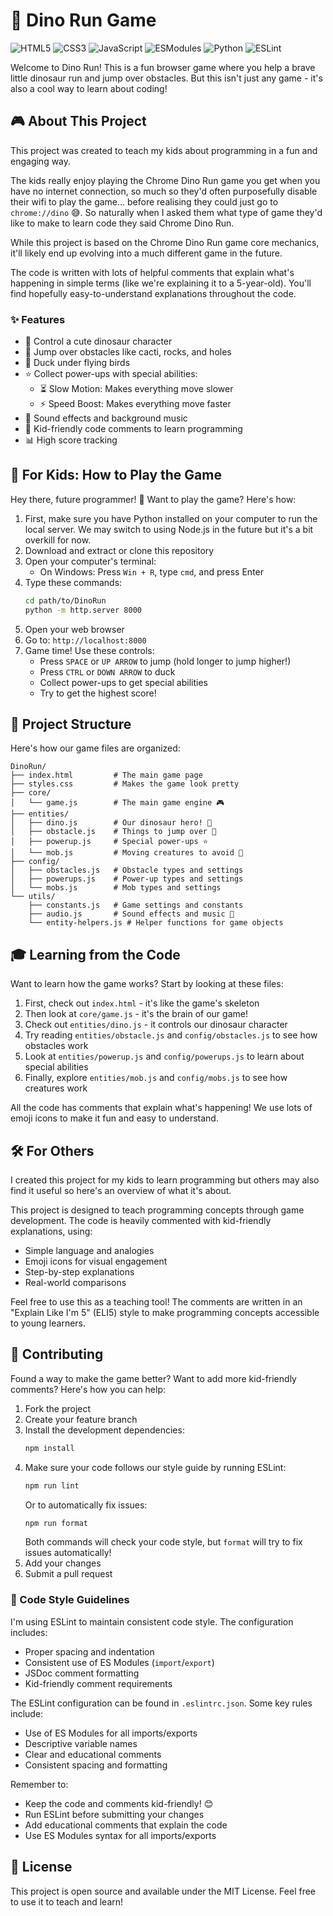 # 🦖 Dino Run Game

![HTML5](https://img.shields.io/badge/html5-%23E34F26.svg?style=for-the-badge&logo=html5&logoColor=white)
![CSS3](https://img.shields.io/badge/css3-%231572B6.svg?style=for-the-badge&logo=css3&logoColor=white)
![JavaScript](https://img.shields.io/badge/javascript-%23323330.svg?style=for-the-badge&logo=javascript&logoColor=%23F7DF1E)
![ESModules](https://img.shields.io/badge/ES%20Modules-%23F7DF1E.svg?style=for-the-badge&logo=javascript&logoColor=black)
![Python](https://img.shields.io/badge/python-3670A0?style=for-the-badge&logo=python&logoColor=ffdd54)
![ESLint](https://img.shields.io/badge/ESLint-4B3263?style=for-the-badge&logo=eslint&logoColor=white)

Welcome to Dino Run! This is a fun browser game where you help a brave little dinosaur run and jump over obstacles. But this isn't just any game - it's also a cool way to learn about coding! 

## 🎮 About This Project

This project was created to teach my kids about programming in a fun and engaging way.

The kids really enjoy playing the Chrome Dino Run game you get when you have no internet connection, so much so they'd often purposefully disable their wifi to play the game... before realising they could just go to `chrome://dino` 😅. So naturally when I asked them what type of game they'd like to make to learn code they said Chrome Dino Run.

While this project is based on the Chrome Dino Run game core mechanics, it'll likely end up evolving into a much different game in the future.

The code is written with lots of helpful comments that explain what's happening in simple terms (like we're explaining it to a 5-year-old). You'll find hopefully easy-to-understand explanations throughout the code.

### ✨ Features

- 🦖 Control a cute dinosaur character
- 🌵 Jump over obstacles like cacti, rocks, and holes
- 🦅 Duck under flying birds
- ⭐ Collect power-ups with special abilities:
  - ⏳ Slow Motion: Makes everything move slower
  - ⚡ Speed Boost: Makes everything move faster
- 🎵 Sound effects and background music
- 💫 Kid-friendly code comments to learn programming
- 📊 High score tracking

## 🎯 For Kids: How to Play the Game

Hey there, future programmer! 👋 Want to play the game? Here's how:

1. First, make sure you have Python installed on your computer to run the local server. We may switch to using Node.js in the future but it's a bit overkill for now.
2. Download and extract or clone this repository
3. Open your computer's terminal:
   - On Windows: Press `Win + R`, type `cmd`, and press Enter
4. Type these commands:
   ```bash
   cd path/to/DinoRun
   python -m http.server 8000
   ```
5. Open your web browser
6. Go to: `http://localhost:8000`
7. Game time! Use these controls:
   - Press `SPACE` or `UP ARROW` to jump (hold longer to jump higher!)
   - Press `CTRL` or `DOWN ARROW` to duck
   - Collect power-ups to get special abilities
   - Try to get the highest score!

## 📁 Project Structure

Here's how our game files are organized:

```
DinoRun/
├── index.html         # The main game page
├── styles.css         # Makes the game look pretty
├── core/
│   └── game.js        # The main game engine 🎮
├── entities/
│   ├── dino.js        # Our dinosaur hero! 🦖
│   ├── obstacle.js    # Things to jump over 🌵
│   ├── powerup.js     # Special power-ups ⭐
│   └── mob.js         # Moving creatures to avoid 🦅
├── config/
│   ├── obstacles.js   # Obstacle types and settings
│   ├── powerups.js    # Power-up types and settings
│   └── mobs.js        # Mob types and settings
└── utils/
    ├── constants.js   # Game settings and constants
    ├── audio.js       # Sound effects and music 🎵
    └── entity-helpers.js # Helper functions for game objects
```

## 🎓 Learning from the Code

Want to learn how the game works? Start by looking at these files:

1. First, check out `index.html` - it's like the game's skeleton
2. Then look at `core/game.js` - it's the brain of our game!
3. Check out `entities/dino.js` - it controls our dinosaur character
4. Try reading `entities/obstacle.js` and `config/obstacles.js` to see how obstacles work
5. Look at `entities/powerup.js` and `config/powerups.js` to learn about special abilities
6. Finally, explore `entities/mob.js` and `config/mobs.js` to see how creatures work

All the code has comments that explain what's happening! We use lots of emoji icons to make it fun and easy to understand.

## 🛠️ For Others

I created this project for my kids to learn programming but others may also find it useful so here's an overview of what it's about.

This project is designed to teach programming concepts through game development. The code is heavily commented with kid-friendly explanations, using:

- Simple language and analogies
- Emoji icons for visual engagement
- Step-by-step explanations
- Real-world comparisons

Feel free to use this as a teaching tool! The comments are written in an "Explain Like I'm 5" (ELI5) style to make programming concepts accessible to young learners.

## 🤝 Contributing

Found a way to make the game better? Want to add more kid-friendly comments? Here's how you can help:

1. Fork the project
2. Create your feature branch
3. Install the development dependencies:
   ```bash
   npm install
   ```
4. Make sure your code follows our style guide by running ESLint:
   ```bash
   npm run lint
   ```
   Or to automatically fix issues:
   ```bash
   npm run format
   ```
   Both commands will check your code style, but `format` will try to fix issues automatically!
5. Add your changes
6. Submit a pull request

### 📝 Code Style Guidelines

I'm using ESLint to maintain consistent code style. The configuration includes:

- Proper spacing and indentation
- Consistent use of ES Modules (`import`/`export`)
- JSDoc comment formatting
- Kid-friendly comment requirements

The ESLint configuration can be found in `.eslintrc.json`. Some key rules include:
- Use of ES Modules for all imports/exports
- Descriptive variable names
- Clear and educational comments
- Consistent spacing and formatting

Remember to:
- Keep the code and comments kid-friendly! 😊
- Run ESLint before submitting your changes
- Add educational comments that explain the code
- Use ES Modules syntax for all imports/exports

## 📝 License

This project is open source and available under the MIT License. Feel free to use it to teach and learn!
